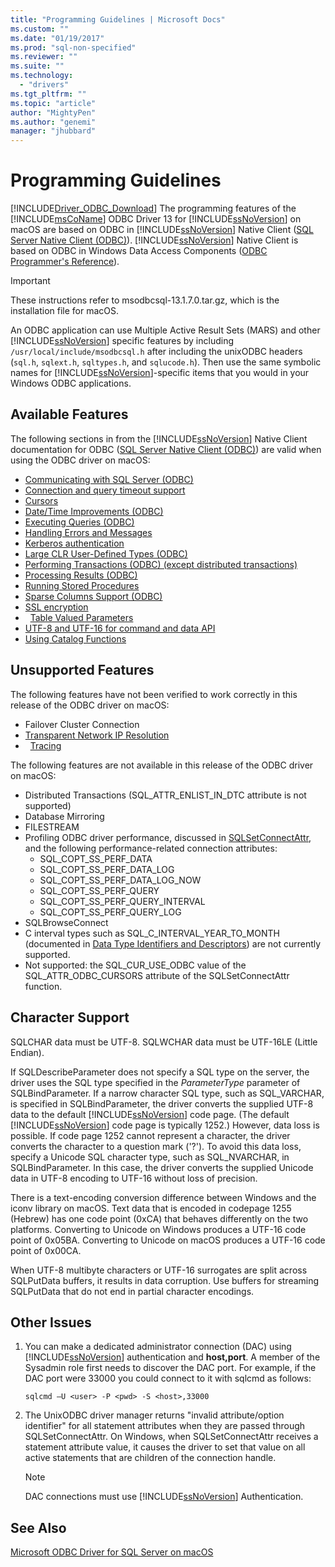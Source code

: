 ```yaml
---
title: "Programming Guidelines | Microsoft Docs"
ms.custom: ""
ms.date: "01/19/2017"
ms.prod: "sql-non-specified"
ms.reviewer: ""
ms.suite: ""
ms.technology:
  - "drivers"
ms.tgt_pltfrm: ""
ms.topic: "article"
author: "MightyPen"
ms.author: "genemi"
manager: "jhubbard"
---
```

# Programming Guidelines
[!INCLUDE[Driver_ODBC_Download](../../../includes/driver_odbc_download.md)]
The programming features of the [!INCLUDE[msCoName](../../../includes/msconame_md.md)] ODBC Driver 13 for [!INCLUDE[ssNoVersion](../../../includes/ssnoversion_md.md)] on macOS are based on ODBC in [!INCLUDE[ssNoVersion](../../../includes/ssnoversion_md.md)] Native Client ([SQL Server Native Client (ODBC)](http://go.microsoft.com/fwlink/?LinkID=134151)). [!INCLUDE[ssNoVersion](../../../includes/ssnoversion_md.md)] Native Client is based on ODBC in Windows Data Access Components ([ODBC Programmer's Reference](http://go.microsoft.com/fwlink/?LinkID=45250)).  

> [!IMPORTANT]  
> These instructions refer to msodbcsql-13.1.7.0.tar.gz, which is the installation file for macOS.

An ODBC application can use Multiple Active Result Sets (MARS) and other [!INCLUDE[ssNoVersion](../../../includes/ssnoversion_md.md)] specific features by including `/usr/local/include/msodbcsql.h` after including the unixODBC headers (`sql.h`, `sqlext.h`, `sqltypes.h`, and `sqlucode.h`). Then use the same symbolic names for [!INCLUDE[ssNoVersion](../../../includes/ssnoversion_md.md)]-specific items that you would in your Windows ODBC applications.  

## Available Features  
The following sections in from the [!INCLUDE[ssNoVersion](../../../includes/ssnoversion_md.md)] Native Client documentation for ODBC ([SQL Server Native Client (ODBC)](http://go.microsoft.com/fwlink/?LinkID=134151)) are valid when using the ODBC driver on macOS:  

-   [Communicating with SQL Server (ODBC)](http://msdn.microsoft.com/library/ms131692.aspx)  
-   [Connection and query timeout support](http://msdn.microsoft.com/library/ms130822.aspx)  
-   [Cursors](http://msdn.microsoft.com/library/ms130794(SQL.110).aspx)  
-   [Date/Time Improvements (ODBC)](http://msdn.microsoft.com/library/bb677319.aspx)  
-   [Executing Queries (ODBC)](http://msdn.microsoft.com/library/ms131677.aspx)  
-   [Handling Errors and Messages](http://msdn.microsoft.com/library/ms131289.aspx)  
-   [Kerberos authentication](http://msdn.microsoft.com/library/cc280459.aspx)  
-   [Large CLR User-Defined Types (ODBC)](http://msdn.microsoft.com/library/bb677316.aspx)  
-   [Performing Transactions (ODBC) (except distributed transactions)](http://msdn.microsoft.com/library/ms131706.aspx)  
-   [Processing Results (ODBC)](http://msdn.microsoft.com/library/ms130812.aspx)  
-   [Running Stored Procedures](http://msdn.microsoft.com/library/ms131440.aspx)
-   [Sparse Columns Support (ODBC)](http://msdn.microsoft.com/library/cc280357.aspx)
-   [SSL encryption](http://msdn.microsoft.com/library/ms131691.aspx)
-   [Table Valued Parameters](https://docs.microsoft.com/en-us/sql/relational-databases/native-client-odbc-table-valued-parameters/table-valued-parameters-odbc)
-   [UTF-8 and UTF-16 for command and data API](http://msdn.microsoft.com/library/ff878241.aspx)
-   [Using Catalog Functions](http://msdn.microsoft.com/library/ms131490.aspx)  

## Unsupported Features

The following features have not been verified to work correctly in this release of the ODBC driver on macOS:

-   Failover Cluster Connection
-   [Transparent Network IP Resolution](https://docs.microsoft.com/en-us/sql/connect/odbc/linux/using-transparent-network-ip-resolution)
-   [Tracing](https://blogs.msdn.microsoft.com/mattn/2012/05/15/enabling-advanced-driver-tracing-for-the-sql-native-client-odbc-drivers/)

The following features are not available in this release of the ODBC driver on macOS:  

-   Distributed Transactions (SQL_ATTR_ENLIST_IN_DTC attribute is not supported)  
-   Database Mirroring  
-   FILESTREAM  
-   Profiling ODBC driver performance, discussed in [SQLSetConnectAttr](http://go.microsoft.com/fwlink/?LinkId=234099), and the following performance-related connection attributes:  
    -   SQL_COPT_SS_PERF_DATA  
    -   SQL_COPT_SS_PERF_DATA_LOG  
    -   SQL_COPT_SS_PERF_DATA_LOG_NOW  
    -   SQL_COPT_SS_PERF_QUERY  
    -   SQL_COPT_SS_PERF_QUERY_INTERVAL  
    -   SQL_COPT_SS_PERF_QUERY_LOG  
-   SQLBrowseConnect  
-   C interval types such as SQL_C_INTERVAL_YEAR_TO_MONTH (documented in [Data Type Identifiers and Descriptors](http://msdn.microsoft.com/library/ms716351(VS.85).aspx)) are not currently supported.  
-   Not supported: the SQL_CUR_USE_ODBC value of the SQL_ATTR_ODBC_CURSORS attribute of the SQLSetConnectAttr function.  

## Character Support  
SQLCHAR data must be UTF-8. SQLWCHAR data must be UTF-16LE (Little Endian).  

If SQLDescribeParameter does not specify a SQL type on the server, the driver uses the SQL type specified in the *ParameterType* parameter of SQLBindParameter. If a narrow character SQL type, such as SQL_VARCHAR, is specified in SQLBindParameter, the driver converts the supplied UTF-8 data to the default [!INCLUDE[ssNoVersion](../../../includes/ssnoversion_md.md)] code page. (The default [!INCLUDE[ssNoVersion](../../../includes/ssnoversion_md.md)] code page is typically 1252.) However, data loss is possible. If code page 1252 cannot represent a character, the driver converts the character to a question mark ('?'). To avoid this data loss, specify a Unicode SQL character type, such as SQL_NVARCHAR, in SQLBindParameter. In this case, the driver converts the supplied Unicode data in UTF-8 encoding to UTF-16 without loss of precision.  

There is a text-encoding conversion difference between Windows and the iconv library on macOS. Text data that is encoded in codepage 1255 (Hebrew) has one code point (0xCA) that behaves differently on the two platforms. Converting to Unicode on Windows produces a UTF-16 code point of 0x05BA. Converting to Unicode on macOS produces a UTF-16 code point of 0x00CA.

When UTF-8 multibyte characters or UTF-16 surrogates are split across SQLPutData buffers, it results in data corruption. Use buffers for streaming SQLPutData that do not end in partial character encodings.  

## Other Issues  

1.  You can make a dedicated administrator connection (DAC) using [!INCLUDE[ssNoVersion](../../../includes/ssnoversion_md.md)] authentication and **host,port**. A member of the Sysadmin role first needs to discover the DAC port. For example, if the DAC port were 33000 you could connect to it with sqlcmd as follows:  

    ```  
    sqlcmd –U <user> -P <pwd> -S <host>,33000  
    ```  

2.  The UnixODBC driver manager returns "invalid attribute/option identifier" for all statement attributes when they are passed through SQLSetConnectAttr. On Windows, when SQLSetConnectAttr receives a statement attribute value, it causes the driver to set that value on all active statements that are children of the connection handle.  

    > [!NOTE]  
    > DAC connections must use [!INCLUDE[ssNoVersion](../../../includes/ssnoversion_md.md)] Authentication.  

## See Also  
[Microsoft ODBC Driver for SQL Server on macOS](../../../connect/odbc/mac/microsoft-odbc-driver-for-sql-server-on-mac.md)  
